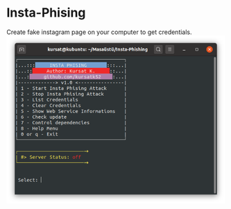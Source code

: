 # Insta-Phising
Create fake instagram page on your computer to get credentials.
![Program Main Menu](https://raw.githubusercontent.com/kursatk52/insta-phishing/master/images/insta-phishing-main-menu.png)
